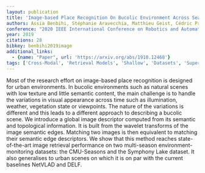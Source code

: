 ```yaml
---
layout: publication
title: 'Image-based Place Recognition On Bucolic Environment Across Seasons From Semantic Edge Description'
authors: Assia Benbihi, Stéphanie Aravecchia, Matthieu Geist, Cédric Pradalier
conference: "2020 IEEE International Conference on Robotics and Automation (ICRA)"
year: 2019
citations: 28
bibkey: benbihi2019image
additional_links:
  - {name: "Paper", url: 'https://arxiv.org/abs/1910.12468'}
tags: ['Cross-Modal', 'Retrieval Models', 'Shallow', 'Datasets', 'Supervised', 'Applications']
---
```

Most of the research effort on image-based place recognition is designed for
urban environments. In bucolic environments such as natural scenes with low
texture and little semantic content, the main challenge is to handle the
variations in visual appearance across time such as illumination, weather,
vegetation state or viewpoints. The nature of the variations is different and
this leads to a different approach to describing a bucolic scene. We introduce
a global image descriptor computed from its semantic and topological
information. It is built from the wavelet transforms of the image semantic
edges. Matching two images is then equivalent to matching their semantic edge
descriptors. We show that this method reaches state-of-the-art image retrieval
performance on two multi-season environment-monitoring datasets: the
CMU-Seasons and the Symphony Lake dataset. It also generalises to urban scenes
on which it is on par with the current baselines NetVLAD and DELF.
